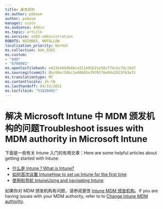```yaml
---
title: 基本规则
ms.author: pebaum
author: pebaum
manager: scotv
ms.audience: Admin
ms.topic: article
ms.service: o365-administration
ROBOTS: NOINDEX, NOFOLLOW
localization_priority: Normal
ms.collection: Adm_O365
ms.custom:
- "848"
- "6700001"
ms.openlocfilehash: e423e489d64bce211495b21e58cf74cbc7dc10df
ms.sourcegitcommit: 8bc60ec34bc1e40685e3976576e04a2623f63a7c
ms.translationtype: MT
ms.contentlocale: zh-CN
ms.lasthandoff: 04/15/2021
ms.locfileid: "51820492"
---
```

# <a name="troubleshoot-issues-with-mdm-authority-in-microsoft-intune"></a><span data-ttu-id="c0a5d-102">解决 Microsoft Intune 中 MDM 颁发机构的问题</span><span class="sxs-lookup"><span data-stu-id="c0a5d-102">Troubleshoot issues with MDM authority in Microsoft Intune</span></span>

<span data-ttu-id="c0a5d-103">下面是一些有关 Intune 入门的有用文章：</span><span class="sxs-lookup"><span data-stu-id="c0a5d-103">Here are some helpful articles about getting started with Intune:</span></span>

- [<span data-ttu-id="c0a5d-104">什么是 Intune？</span><span class="sxs-lookup"><span data-stu-id="c0a5d-104">What is Intune?</span></span>](https://docs.microsoft.com/intune/what-is-intune)
- [<span data-ttu-id="c0a5d-105">如何首次设置 Intune</span><span class="sxs-lookup"><span data-stu-id="c0a5d-105">How to set up Intune for the first time</span></span>](https://docs.microsoft.com/intune/setup-steps)
- [<span data-ttu-id="c0a5d-106">使用和导航 Intune</span><span class="sxs-lookup"><span data-stu-id="c0a5d-106">Using and navigating Intune</span></span>](https://docs.microsoft.com/intune/tutorial-walkthrough-intune-portal)

<span data-ttu-id="c0a5d-107">如果你对 MDM 颁发机构有问题，请参阅更改 [Intune MDM 颁发机构](https://docs.microsoft.com/alchemyinsights/change-mdm-authority)。</span><span class="sxs-lookup"><span data-stu-id="c0a5d-107">If you are having issues with your MDM authority, refer to to [Change Intune MDM authority](https://docs.microsoft.com/alchemyinsights/change-mdm-authority).</span></span>
